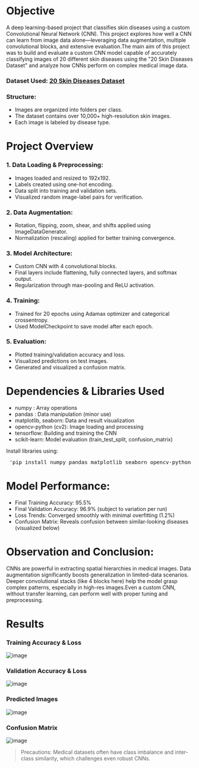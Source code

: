 # Objective

A deep learning-based project that classifies skin diseases using a custom Convolutional Neural Network (CNN). This project explores how well a CNN can learn from image data alone—leveraging data augmentation, multiple convolutional blocks, and extensive evaluation.The main aim of this project was to build and evaluate a custom CNN model capable of accurately classifying images of 20 different skin diseases using the "20 Skin Diseases Dataset" and analyze how CNNs perform on complex medical image data.

### Dataset Used: [20 Skin Diseases Dataset](https://www.kaggle.com/datasets/haroonalam16/20-skin-diseases-dataset)   

### Structure:
- Images are organized into folders per class.
- The dataset contains over 10,000+ high-resolution skin images.
- Each image is labeled by disease type.

# Project Overview

### 1. Data Loading & Preprocessing:
   
- Images loaded and resized to 192x192.
- Labels created using one-hot encoding.
- Data split into training and validation sets.
- Visualized random image-label pairs for verification.

### 2. Data Augmentation:

- Rotation, flipping, zoom, shear, and shifts applied using ImageDataGenerator.
- Normalization (rescaling) applied for better training convergence.

### 3. Model Architecture:
- Custom CNN with 4 convolutional blocks.
- Final layers include flattening, fully connected layers, and softmax output.
- Regularization through max-pooling and ReLU activation.

### 4. Training:
- Trained for 20 epochs using Adamax optimizer and categorical crossentropy.
- Used ModelCheckpoint to save model after each epoch.

### 5. Evaluation:
- Plotted training/validation accuracy and loss.
- Visualized predictions on test images.
- Generated and visualized a confusion matrix.

# Dependencies & Libraries Used

- numpy : Array operations
- pandas : Data manipulation (minor use)
- matplotlib, seaborn: Data and result visualization
- opencv-python (cv2): Image loading and processing
- tensorflow: Building and training the CNN
- scikit-learn: Model evaluation (train_test_split, confusion_matrix)

Install libraries using:
<pre> 'pip install numpy pandas matplotlib seaborn opencv-python tensorflow scikit-learn' </pre>

# Model Performance:

- Final Training Accuracy: 95.5%
- Final Validation Accuracy: 96.9% (subject to variation per run)
- Loss Trends: Converged smoothly with minimal overfitting (1.2%)
- Confusion Matrix: Reveals confusion between similar-looking diseases (visualized below)


# Observation and Conclusion:

CNNs are powerful in extracting spatial hierarchies in medical images. Data augmentation significantly boosts generalization in limited-data scenarios. Deeper convolutional stacks (like 4 blocks here) help the model grasp complex patterns, especially in high-res images.Even a custom CNN, without transfer learning, can perform well with proper tuning and preprocessing.

# Results

### Training Accuracy & Loss
![image](https://github.com/user-attachments/assets/2aafedc8-8bf0-4cda-a47f-550ccbff5595)

### Validation Accuracy & Loss
![image](https://github.com/user-attachments/assets/77d117ae-0f77-4de6-8e8a-e3e3723b2919)

### Predicted Images
![image](https://github.com/user-attachments/assets/e1f57eca-5f3c-497b-b46a-b9c4d8cb8b3c)

### Confusion Matrix
![image](https://github.com/user-attachments/assets/d84feb25-ee4e-467b-8009-bcb2250e9e09)


> Precautions: Medical datasets often have class imbalance and inter-class similarity, which challenges even robust CNNs. 
